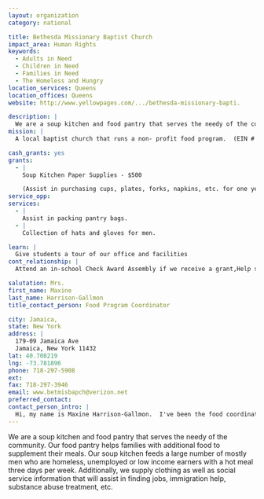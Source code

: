 ```yaml
---
layout: organization
category: national

title: Bethesda Missionary Baptist Church
impact_area: Human Rights
keywords: 
  - Adults in Need
  - Children in Need
  - Families in Need
  - The Homeless and Hungry
location_services: Queens
location_offices: Queens
website: http://www.yellowpages.com/.../bethesda-missionary-bapti.

description: |
  We are a soup kitchen and food pantry that serves the needy of the community.  Our food pantry helps families with additional food to supplement their meals.  Our soup kitchen feeds a large number of mostly men who are homeless, unemployed or low income earners with a hot meal three days per week.  Additionally, we supply clothing as well as social service information that will assist in finding jobs, immigration help, substance abuse treatment, etc.
mission: |
  A local baptist church that runs a non- profit food program.  (EIN # 11-267-3958)

cash_grants: yes
grants: 
  - |
    Soup Kitchen Paper Supplies - $500

    (Assist in purchasing cups, plates, forks, napkins, etc. for one year.)
service_opp: 
services: 
  - |
    Assist in packing pantry bags.
  - |
    Collection of hats and gloves for men.

learn: |
  Give students a tour of our office and facilities
cont_relationship: |
  Attend an in-school Check Award Assembly if we receive a grant,Help students tell local newspapers and media about their grant and/or project with us,Collect pennies during the Penny Harvest next fall

salutation: Mrs.
first_name: Maxine
last_name: Harrison-Gallmon
title_contact_person: Food Program Coordinator

city: Jamaica,
state: New York
address: |
  179-09 Jamaica Ave  
  Jamaica, New York 11432
lat: 40.708219
lng: -73.781896
phone: 718-297-5908
ext: 
fax: 718-297-3946
email: www.betmisbapch@verizon.net
preferred_contact: 
contact_person_intro: |
  Hi, my name is Maxine Harrison-Gallmon.  I've been the food coordinator at Bethesda for over 3 years (Sept. 2005).  I've held many jobs in the past, but this one has been the most rewarding.  I truly feel that I am making a difference.  The reward we received from Penny Harvest last year was desperately needed and appreciated.
---
```

We are a soup kitchen and food pantry that serves the needy of the community.  Our food pantry helps families with additional food to supplement their meals.  Our soup kitchen feeds a large number of mostly men who are homeless, unemployed or low income earners with a hot meal three days per week.  Additionally, we supply clothing as well as social service information that will assist in finding jobs, immigration help, substance abuse treatment, etc.